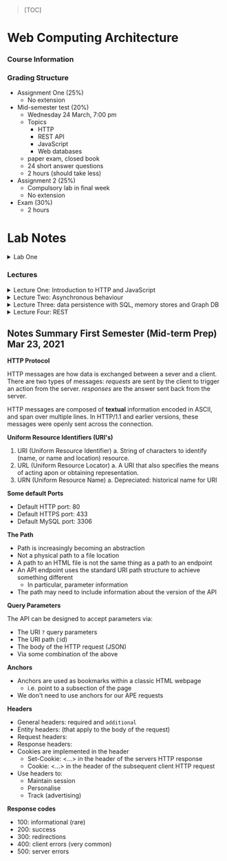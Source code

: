 > [TOC]

# Web Computing Architecture

### Course Information

### Grading Structure

- Assignment One (25%)
    * No extension
- Mid-semester test (20%)
    * Wednesday 24 March, 7:00 pm
    * Topics
        + HTTP
        + REST API
        + JavaScript
        + Web databases
    * paper exam, closed book
    * 24 short answer questions
    * 2 hours (should take less)
- Assignment 2 (25%)
    * Compulsory lab in final week
    * No extension
- Exam (30%)
    * 2 hours

# Lab Notes

<details close="">
  <summary>Lab One</summary>
</details>

### Lectures

<details close="">
  <summary> Lecture One: Introduction to HTTP and JavaScript</summary>

**What is a web application?**

- Uses `HTTP` server to interact
- Runs in a web-browser
- Generally interacts with a server back-end

We will be using a restful approach to building our JavaScript web application's.

**Here is how we will structure a web-app**

![structure](./Diagrams/structure-webapp.png)

In _Assignment One_ we will need to do the following

- Create `HTTP` server + application
- `HTTP` requests and response cycle
- `URL` e.g. protocol, path, endpoints, query parameters
- `HTTP` headers and body
  - Headers: e.g. using Cookies
  - Headers: e.g. `CORS`
  - Body e.g. `JSON` data
- `HTTP` methods e.g. `GET, PUT, DELETE`
- `HTTP` status codes e.g. `201`, `404`
- Authentication and authorization
- Asynchronous requests
- Database connectivity
- Conform to `API` specification
  - You will be given an `API` specification to implement

> NOTE: When we do the assignment we will all be assigned a port number to connect to on the test server

In _Assignment Two_ we will need to do the following

**HTTP Client**

- `HTML` + `CSS` + `JS` app
- Modern browser
- Implementing user story backlog
- Authentication and authorization
- Asynchronous requests
- `RESTful API` calls

`HTTP` messages are how data is exchanged between the server and the client, there are two types of
messages: _requests_ sent by the client to trigger a _response_ from the server.

`HTTP` messages are composed of a textual information encoded in `ASCII`, and span over multiple
lines. In `HTTP/1.1` and earlier versions of the protocol, these messages were **openly** sent across
the connection.

**Uniform Resource Identifiers (URI's)**

- A string of characters to identify (name, or name and location) resource.
- A `URL` is a `URI` that also specifies the means of acting upon or obtaining representation
- A `URN` is a historic `URI` term that has since been depreciated

- The `HTML` path is increasingly becoming an abstraction as unlike an `HTML` path, the ever more growing
  language `JavaScript` does not show the local path, and instead uses a server to generate the html that
  is being used to pass parameter calls for functions, id numbers, versioning information etc.

**Anchors**

- Anchors are used as bookmarks within a classic `HTML` file.

> NOTE: There are many `JS` libraries to achieve the above functionality, we will mostly be implementing
> these libraries rather than building this functionality from scratch.

As well as the `URL`, there are `HTTP` headers:

- General headers: required and additional
- Entity headers: applies to the body of the request
- Request headers
- Response headers
- Cookies are implemented within the header using `set-cookie: <...>`

We use headers and cookies in order to:

- Maintain session
- Personalise
- Track data (e.g. advertising)

**Header structures**

**Structure and example of `HTTP` requests**

`HTTP` request form:

```
HTTP-method SP Request-URL SP HTTP-Version CRLF

Request body...
```

**Example GET request**

```
GET /pub/blah.html HTTP/1.1
HOST: www.w3.org

Body of post (e.g. form fields; this is usually in the form of JSON data)
```

**HTTP Responses**

```
HTTP-Version SP Status-Code SP Reason-Phrase CRLF
Response body
```

**Successful response (GET/POST)**

```
HTTP/1.1 200 OK
Data: Mon, 04 Jul 2011 06:00:01 GMT
Server: Apache
Accept-Rangers: bytes
Content-Length 1240
Connection: close
Content-Type: test/html; charset=UTF-8

<HTML body>
```

**Response Codes**

- 1xx: Informational issues
- 2xx: Success
- 3xx: Redirections
- 4xx: Client error
- 5xx: Server error

> We will be using the Express Package in order to build our server, this will allow us to listen
> for requests on an endpoint, below is a diagram of how this might work:

![Express structure](./Diagrams/express.png)

**The body of an HTTP request**

- Three types of body data:
  - Single resource bodies: consisting of single file of known length, defined by the two headers `Content-Type` and `Content-Length`.
  - Single resource bodies: consisting of sing files of unknown length, encoded using chunks with `Transfer-Encoding`.
  - Multiple-resource bodies: consisting of multipart body, each containing a different section of information. These are relatively rare.

There are a number of `HTTP` verbs:

1. `GET`
2. `PUT`
3. `POST`
4. `DELETE`
5. `HEAD`
6. `PATCH`

**REST (Representational State Transfer)**

`REST` is a way for developers to use `HTTP` methods/verbs explicitly and consistently with the `HTTP` protocol
definition. `REST` and `CRUD` are used together, rest implies that we should only use these `HTTP` verbs ONLY when
we want to implement `CRUD`, we should not use these verbs for other tasks, `REST` implies that it is bad practice
to use `HTTP` methods in unconventional ways.

##### JavaScript Introduction

**JavaScript has the following things**

- Objects, methods and functions
- Expressions, statements and declarations
- Functions
  - Immediately invoked function expression
- Scoping issues
- Variables and (variable hoisting)
- Closures
- this keyword
- Method chaining (cascading
- `use strict`; mode
- Modularisation: export and require
- Node.js
- Asynchronous (event) handling
  - Callbacks, Promises Async/Await

**JavaScript is object orientated, however it is not strictly OOP**

- An object is a collection of properties and a property is an association between a name or key and a value
- A property can itself be an object
- A method is a function associated with an object or alternatively a method is a property that is a function
- Functions are first-class objects
- They can have properties and methods, just like an other object
- Unlike other objects, functions can be called
- Functions are, technically, function objects
- Functions can be called like a lambda function by putting () around the whole function
- Functions can be unnamed

**Expressions, statements and declarations**

- An expression produces a value
- A statement does not return a value
- Declarations are creations of net things
- JavaScript also has
  - Expression statements: where it expects a statement you can also write an expression
  - The reverse does not hold: you cannot write a statement where JavaScript expects an expression

Example of this in implementation:

```JavaScript
var result = function aFunction () {
    return -1
}
```

> This will assign result = aFunction(), it is NOT equal to -1 (in this case it is because there is no parameter being passed)

To execute a function immediately we can call it using the following syntax

```JavaScript
+function functionName () {
    console.log('Hello, World!')
} (); // These end brackets call the function immediately defined above
```

Anything defined within a function is within its scope, nested functions will contain the same
scope as the outer function.

> IMPORTANT NOTE: Functions will use the scope of where they are declared, not where they are called or implemented.

Using the following code will avoid these idiocies as they are blocked scoped:

```JavaScript
let x = 1;
const y = 2;
```

Use `this` keyword carefully, it references different objects depending on the context it is implemented in:

- In a browser it references the window
- in node.js it references a global object
- and in other context it works differently

Chaining functions can make your code more readable.

</details>

<details close="">
  <summary>Lecture Two: Asynchronous behaviour</summary>

A problem that we commonly face is when we have some set of actions, but we do not know in what
order these tasks/actions are going to be completed in. `JavaScript` is a single threaded language,
it has a single call stack, a heap and the message queue which records a list of messages to be processed and the associate callbakc
functions to execute.

It also has an event loop, this is the order of operations the heap is called in, understanding this
is crucial to understanding odd errors that may occur.


The term `Blocking` really just means, we don't want to fill the call stack, when we have blocking code is JS
it is just when the call stack is too full (a while loop if it is not running too long will not be blocking)

We need to structure our code into different modules, there are different ways of managing this.
Modular JavaScript files, we will be using the `CommonJS` approach.

`CommonJS:`

- One specification for managing module dependencies
- maps well to `Node.js`

We can use the `require()` function in order to use local modules, and we are able to install
external modules using the Node Package Manager (`npm`) *commands - install, upgrade, status, -v*

```javascript
// Syntax for require function
var importJson = require('./path/to/data.json');
```

We will use the `express` library as a public interface module to use the web.

</details>

<details close="">
  <summary>Lecture Three: data persistence with SQL, memory stores and Graph DB</summary>

**Using JSON data**

- JSON is a lightweight data-interchange format
- A syntax for serializing data, objects, arrays, numbers, strings
- Data only, does not support comments except as a data field
- Non specific to JavaScript
    * Was originally intended for data interchange between Java and JavaScript
- No versioning for JSON
    * Enables consistency
    * Data gets updated all the time, it means that the syntax will always remain stable
- JSON has many variants (maintained by different people)
    * JSON-T (template JSON)
    * Many other forms of JSON
- JSON rules:
    * All key-names are double-quoted
    * Values
        + Strings are double quoted
        + Non-strings are not quoted
    * Escape uses \
    * Works with a set of values contained (can be mapped to a large dictionary)

**Relational Databases**

- One of the few situations where a theoretical contribution led to use case in the industry
- Relational Model
    * Data is presented as relations
    * Collections of tables with columns and rows (tuples)
    * Each tuple has attributes
    * Unique key per row
    * Relational model is built off of Relational Calculus (formal notation of key points)
- ACID transactions
    * Atomicity: if one part of a transaction fails, then transaction fails
    * Consistency: the database is kept in a consistent state before and after transaction execution
    * isolation: one transaction should not see the effects of another in progress
    * Durability: ensures transactions, once committed, are persistent

**CAP Theorem**
- In distributed computing, choose two of:
    * Consistency - every read receives the most recent data
    * Availability - every read receives a response
    * Partition tolerance - system continues if network goes down
- Situation is actually more subtle than implied
- BASE
    * Give up consistency and instead get:
        + Basic Availability - through replication
        + Soft state - state of the system may change over time
        + Eventual consistency - the data will be consistent eventually

**Memory Data Store**
- Whole database stored in RAM
    * Very fast access
    * Useful for cached storage
- Key value store where the value can be complex data structure
    * Strings, Bit arrays, lists, sets, hashes
    * streams
    * binary safe keys
    * command set for optimized load, storing and changing data values
- Useful for logging

**Document Databases**
- Storing in local files (JSON/XML or any other unstructured data format) 
- Tends to be stored with meta data (security, providence)
- Builds index from contexts and meta data
- storage of raw program types
- Complex data easily stored
- No need for costly schema
- Same data can be replicated (loads of redundancy)

**Graph Databases**
- Nodes: represent an entity
- Edge: represents relationship between nodes
- Properties: describe attributes of the node or edge
- Hyper graph: one edge can join multiple nodes

</details>

<details closed="">
  <summary>Lecture Four: REST</summary>

A REST service has the following benefits

- Platform independent
- Language independent
- Standards based (runs on top of http)
- Can easily be used in presence of firewalls
- RESTful systems typically
    * communicate over HTTP
    * with the same HTTP verbs (GET, POST, PUT, DELETE)
- Use URL to navigate between the API instances

</details>

## Notes Summary First Semester (Mid-term Prep) Mar 23, 2021

**HTTP Protocol**

HTTP messages are how data is exchanged between a sever and a client. There
are two types of messages: *requests* are sent by the client to trigger an action
from the server. *responses* are the answer sent back from the server.

HTTP messages are composed of **textual** information encoded in ASCII, and span
over multiple lines. In HTTP/1.1 and earlier versions, these messages were openly
sent across the connection.

**Uniform Resource Identifiers (URI's)**

1. URI (Uniform Resource Identifier)
  a. String of characters to identify (name, or name and location) resource.
2. URL (Uniform Resource Locator)
  a. A URI that also specifies the means of acting apon or obtaining representation.
3. URN (Uniform Resource Name)
  a. Depreciated: historical name for URI

**Some default Ports**

- Default HTTP port: 80
- Default HTTPS port: 433
- Default MySQL port: 3306

**The Path**

- Path is increasingly becoming an abstraction
- Not a physical path to a file location
- A path to an HTML file is not the same thing as a path to an endpoint
- An API endpoint uses the standard URI path structure to achieve something different
  * In particular, parameter information
- The path may need to include information about the version of the API

**Query Parameters**

The API can be designed to accept parameters via:
- The URI `?` query parameters
- The URI path (:id)
- The body of the HTTP request (JSON)
- Via some combination of the above

**Anchors**

- Anchors are used as bookmarks within a classic HTML webpage
  * i.e. point to a subsection of the page
- We don't need to use anchors for our APE requests

**Headers**

- General headers: required and `additional`
- Entity headers: (that apply to the body of the request)
- Request headers:
- Response headers:
- Cookies are implemented in the header
  * Set-Cookie: <...> in the header of the servers HTTP response
  * Cookie: <...> in the header of the subsequent client HTTP request
- Use headers to:
  * Maintain session
  * Personalise
  * Track (advertising)

**Response codes**
- 100: informational (rare)
- 200: success
- 300: redirections
- 400: client errors (very common)
- 500: server errors

